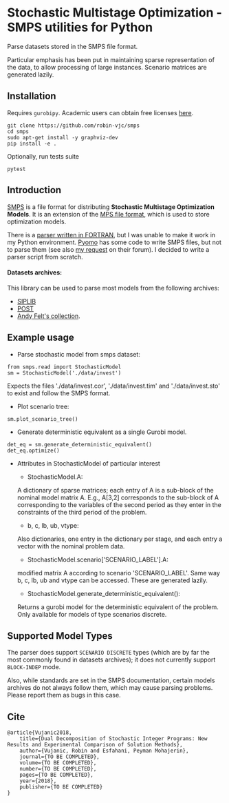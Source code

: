 # Stochastic Multistage Optimization - SMPS utilities for Python

Parse datasets stored in the SMPS file format. 

Particular emphasis has been put in maintaining sparse representation of the data, to allow
processing of large instances. Scenario matrices are generated lazily.

## Installation

Requires `gurobipy`. Academic users can obtain free licenses [here](http://www.gurobi.com/academia/for-universities%5D). 

~~~~
git clone https://github.com/robin-vjc/smps
cd smps
sudo apt-get install -y graphviz-dev
pip install -e .
~~~~

Optionally, run tests suite
~~~~
pytest
~~~~


## Introduction

[SMPS](http://myweb.dal.ca/gassmann/smps2.htm) is a file format for distributing **Stochastic Multistage Optimization Models**. 
It is an extension of the [MPS file format](https://en.wikipedia.org/wiki/MPS_(format)), which is used to store 
optimization models. 


There is a [parser written in FORTRAN](http://myweb.dal.ca/gassmann/inputs.htm), but I was unable to make it work in my 
Python environment. [Pyomo](http://www.pyomo.org/) has some code to write SMPS files, but not to parse them (see also 
[my request](https://groups.google.com/forum/#!searchin/pyomo-forum/smps/pyomo-forum/jfRD7BK4Mt4/GQqbpAzaBAAJ) on their forum). 
I decided to write a parser script from scratch. 

#### Datasets archives:

This library can be used to parse most models from the following archives:
 * [SIPLIB](http://www2.isye.gatech.edu/~sahmed/siplib/)
 * [POST](http://users.iems.northwestern.edu/~jrbirge/html/dholmes/post.html)
 * [Andy Felt's collection](http://www4.uwsp.edu/math/afelt/slptestset/download.html).

## Example usage

* Parse stochastic model from smps dataset:
~~~~
from smps.read import StochasticModel
sm = StochasticModel('./data/invest')
~~~~

Expects the files './data/invest.cor', './data/invest.tim' and './data/invest.sto' to exist and follow the
SMPS format.

* Plot scenario tree:

~~~~
sm.plot_scenario_tree()
~~~~

* Generate deterministic equivalent as a single Gurobi model.

~~~~
det_eq = sm.generate_deterministic_equivalent()
det_eq.optimize()
~~~~

* Attributes in StochasticModel of particular interest


    - StochasticModel.A: 
    
    A dictionary of sparse matrices; each entry of A is a sub-block of the nominal model matrix A. 
    E.g., A[3,2] corresponds to the sub-block of A corresponding to the variables of the second
    period as they enter in the constraints of the third period of the problem.
        
    - b, c, lb, ub, vtype:  
    
    Also dictionaries, one entry in the dictionary per stage, and each entry a vector with the
    nominal problem data.
                        
    - StochasticModel.scenario['SCENARIO_LABEL'].A: 
    
    modified matrix A according to scenario 'SCENARIO_LABEL'. Same way b, c, lb, ub and vtype can be accessed. 
    These are generated lazily.
                                                
    - StochasticModel.generate_deterministic_equivalent():  
    
    Returns a gurobi model for the deterministic equivalent of the problem. Only available for models of type 
    scenarios discrete.

## Supported Model Types

The parser does support `SCENARIO DISCRETE` types (which are by far the most commonly found in datasets archives); 
it does not currently support `BLOCK-INDEP` mode.

Also, while standards are set in the SMPS documentation, certain models archives do not always follow 
them, which may cause parsing problems. Please report them as bugs in this case.

## Cite

~~~~
@article{Vujanic2018,
	title={Dual Decomposition of Stochastic Integer Programs: New Results and Experimental Comparison of Solution Methods},
	author={Vujanic, Robin and Esfahani, Peyman Mohajerin},
	journal={TO BE COMPLETED},
	volume={TO BE COMPLETED},
	number={TO BE COMPLETED},
	pages={TO BE COMPLETED},
	year={2018},
	publisher={TO BE COMPLETED}
}
~~~~
